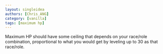 ```yaml
---
layout: singleidea
authors: [Chris_ANG]
category: [vanilla]
tags: [maximum hp]
---
```

Maximum HP should have some ceiling that depends on your race/role combination, proportional to what you would get by leveling up to 30 as that race/role.
